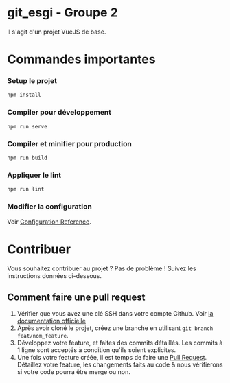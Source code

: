 # git_esgi - Groupe 2

Il s'agit d'un projet VueJS de base.

# Commandes importantes

### Setup le projet

```
npm install
```

### Compiler pour développement

```
npm run serve
```

### Compiler et minifier pour production

```
npm run build
```

### Appliquer le lint

```
npm run lint
```

### Modifier la configuration

Voir [Configuration Reference](https://cli.vuejs.org/config/).

# Contribuer

Vous souhaitez contribuer au projet ? Pas de problème ! Suivez les instructions données ci-dessous.

## Comment faire une pull request

1. Vérifier que vous avez une clé SSH dans votre compte Github. Voir [la documentation officielle](https://docs.github.com/en/github/authenticating-to-github/connecting-to-github-with-ssh)
2. Après avoir cloné le projet, créez une branche en utilisant `git branch feat/nom_feature`.
3. Développez votre feature, et faites des commits détaillés. Les commits à 1 ligne sont acceptés à condition qu'ils soient explicites.
4. Une fois votre feature créée, il est temps de faire une [Pull Request](https://github.com/yungmides/gitESGI-Groupe2/pulls). Détaillez votre feature, les changements faits au code & nous vérifierons si votre code pourra être merge ou non.
